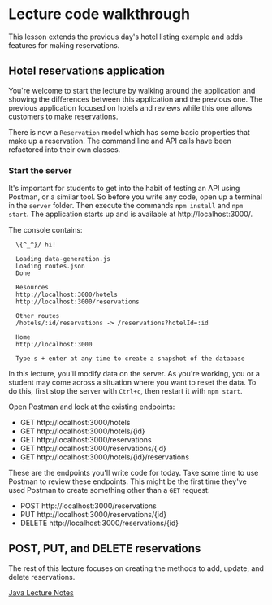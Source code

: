 # Lecture code walkthrough

This lesson extends the previous day's hotel listing example and adds features for making reservations.

## Hotel reservations application

You're welcome to start the lecture by walking around the application and showing the differences between this application and the previous one. The previous application focused on hotels and reviews while this one allows customers to make reservations.

There is now a `Reservation` model which has some basic properties that make up a reservation. The command line and API calls have been refactored into their own classes.

### Start the server

It's important for students to get into the habit of testing an API using Postman, or a similar tool. So before you write any code, open up a terminal in the `server` folder. Then execute the commands `npm install` and `npm start`. The application starts up and is available at http://localhost:3000/.

The console contains:

```
  \{^_^}/ hi!

  Loading data-generation.js
  Loading routes.json
  Done

  Resources
  http://localhost:3000/hotels
  http://localhost:3000/reservations

  Other routes
  /hotels/:id/reservations -> /reservations?hotelId=:id

  Home
  http://localhost:3000

  Type s + enter at any time to create a snapshot of the database
```

In this lecture, you'll modify data on the server. As you're working, you or a student may come across a situation where you want to reset the data. To do this, first stop the server with `Ctrl+c`, then restart it with `npm start`.

Open Postman and look at the existing endpoints:

- GET http://localhost:3000/hotels
- GET http://localhost:3000/hotels/{id}
- GET http://localhost:3000/reservations
- GET http://localhost:3000/reservations/{id}
- GET http://localhost:3000/hotels/{id}/reservations

These are the endpoints you'll write code for today. Take some time to use Postman to review these endpoints. This might be the first time they've used Postman to create something other than a `GET` request:

- POST http://localhost:3000/reservations
- PUT http://localhost:3000/reservations/{id}
- DELETE http://localhost:3000/reservations/{id}


## POST, PUT, and DELETE reservations

The rest of this lecture focuses on creating the methods to add, update, and delete reservations.

[Java Lecture Notes](./lecture-code-java.md)

